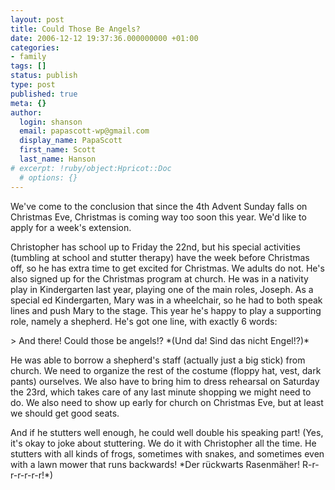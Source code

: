 ```yaml
---
layout: post
title: Could Those Be Angels?
date: 2006-12-12 19:37:36.000000000 +01:00
categories:
- family
tags: []
status: publish
type: post
published: true
meta: {}
author:
  login: shanson
  email: papascott-wp@gmail.com
  display_name: PapaScott
  first_name: Scott
  last_name: Hanson
# excerpt: !ruby/object:Hpricot::Doc
  # options: {}
---
```

<p>We've come to the conclusion that since the 4th Advent Sunday falls on Christmas Eve, Christmas is coming way too soon this year. We'd like to apply for a week's extension. </p>
<p>Christopher has school up to Friday the 22nd, but his special activities (tumbling at school and stutter therapy) have the week before Christmas off, so he has extra time to get excited for Christmas. We adults do not. He's also signed up for the Christmas program at church. He was in a nativity play in Kindergarten last year, playing one of the main roles, Joseph. As a special ed Kindergarten, Mary was in a wheelchair, so he had to both speak lines and push Mary to the stage. This year he's happy to play a supporting role, namely a shepherd. He's got one line, with exactly 6 words:</p>
<p>> And there! Could those be angels!? *(Und da! Sind das nicht Engel!?)*</p>
<p>He was able to borrow a shepherd's staff (actually just a big stick) from church. We need to organize the rest of the costume (floppy hat, vest, dark pants) ourselves. We also have to bring him to dress rehearsal on Saturday the 23rd, which takes care of any last minute shopping we might need to do. We also need to show up early for church on Christmas Eve, but at least we should get good seats.</p>
<p>And if he stutters well enough, he could well double his speaking part! (Yes, it's okay to joke about stuttering. We do it with Christopher all the time. He stutters with all kinds of frogs, sometimes with snakes, and sometimes even with a lawn mower that runs backwards! *Der rückwarts Rasenmäher! R-r-r-r-r-r-r!*)</p>

